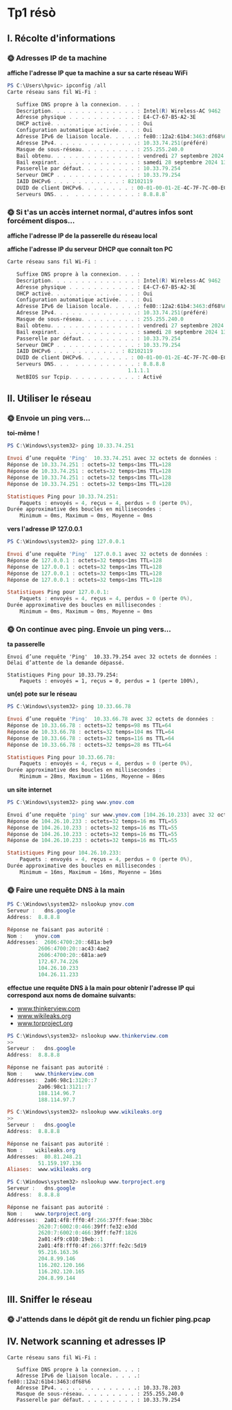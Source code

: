 # Tp1 résò

## I. Récolte d'informations


### 🌞 Adresses IP de ta machine

**affiche l'adresse IP que ta machine a sur sa carte réseau WiFi**

```powershell
PS C:\Users\hpvic> ipconfig /all
Carte réseau sans fil Wi-Fi :

   Suffixe DNS propre à la connexion. . . :
   Description. . . . . . . . . . . . . . : Intel(R) Wireless-AC 9462
   Adresse physique . . . . . . . . . . . : E4-C7-67-B5-A2-3E
   DHCP activé. . . . . . . . . . . . . . : Oui
   Configuration automatique activée. . . : Oui
   Adresse IPv6 de liaison locale. . . . .: fe80::12a2:61b4:3463:df68%6(préféré)
   Adresse IPv4. . . . . . . . . . . . . .: 10.33.74.251(préféré)
   Masque de sous-réseau. . . . . . . . . : 255.255.240.0
   Bail obtenu. . . . . . . . . . . . . . : vendredi 27 septembre 2024 13:57:42
   Bail expirant. . . . . . . . . . . . . : samedi 28 septembre 2024 13:57:43
   Passerelle par défaut. . . . . . . . . : 10.33.79.254
   Serveur DHCP . . . . . . . . . . . . . : 10.33.79.254
   IAID DHCPv6 . . . . . . . . . . . : 82102119
   DUID de client DHCPv6. . . . . . . . : 00-01-00-01-2E-4C-7F-7C-00-E0-4C-74-53-20
   Serveurs DNS. . .  . . . . . . . . . . : 8.8.8.8`

```


### 🌞 Si t'as un accès internet normal, d'autres infos sont forcément dispos...

**affiche l'adresse IP de la passerelle du réseau local**

**affiche l'adresse IP du serveur DHCP que connaît ton PC**

```powershell
Carte réseau sans fil Wi-Fi :

   Suffixe DNS propre à la connexion. . . :
   Description. . . . . . . . . . . . . . : Intel(R) Wireless-AC 9462
   Adresse physique . . . . . . . . . . . : E4-C7-67-B5-A2-3E
   DHCP activé. . . . . . . . . . . . . . : Oui
   Configuration automatique activée. . . : Oui
   Adresse IPv6 de liaison locale. . . . .: fe80::12a2:61b4:3463:df68%6(préféré)
   Adresse IPv4. . . . . . . . . . . . . .: 10.33.74.251(préféré)
   Masque de sous-réseau. . . . . . . . . : 255.255.240.0
   Bail obtenu. . . . . . . . . . . . . . : vendredi 27 septembre 2024 13:57:42
   Bail expirant. . . . . . . . . . . . . : samedi 28 septembre 2024 13:57:43
   Passerelle par défaut. . . . . . . . . : 10.33.79.254
   Serveur DHCP . . . . . . . . . . . . . : 10.33.79.254
   IAID DHCPv6 . . . . . . . . . . . : 82102119
   DUID de client DHCPv6. . . . . . . . : 00-01-00-01-2E-4C-7F-7C-00-E0-4C-74-53-20
   Serveurs DNS. . .  . . . . . . . . . . : 8.8.8.8
                                       1.1.1.1
   NetBIOS sur Tcpip. . . . . . . . . . . : Activé

```

## II. Utiliser le réseau

### 🌞 Envoie un ping vers...

**toi-même !**

```powershell
PS C:\Windows\system32> ping 10.33.74.251

Envoi d’une requête 'Ping'  10.33.74.251 avec 32 octets de données :
Réponse de 10.33.74.251 : octets=32 temps<1ms TTL=128
Réponse de 10.33.74.251 : octets=32 temps<1ms TTL=128
Réponse de 10.33.74.251 : octets=32 temps<1ms TTL=128
Réponse de 10.33.74.251 : octets=32 temps<1ms TTL=128

Statistiques Ping pour 10.33.74.251:
    Paquets : envoyés = 4, reçus = 4, perdus = 0 (perte 0%),
Durée approximative des boucles en millisecondes :
    Minimum = 0ms, Maximum = 0ms, Moyenne = 0ms
```

**vers l'adresse IP 127.0.0.1**

```powershell
PS C:\Windows\system32> ping 127.0.0.1

Envoi d’une requête 'Ping'  127.0.0.1 avec 32 octets de données :
Réponse de 127.0.0.1 : octets=32 temps<1ms TTL=128
Réponse de 127.0.0.1 : octets=32 temps<1ms TTL=128
Réponse de 127.0.0.1 : octets=32 temps<1ms TTL=128
Réponse de 127.0.0.1 : octets=32 temps<1ms TTL=128

Statistiques Ping pour 127.0.0.1:
    Paquets : envoyés = 4, reçus = 4, perdus = 0 (perte 0%),
Durée approximative des boucles en millisecondes :
    Minimum = 0ms, Maximum = 0ms, Moyenne = 0ms
```

### 🌞 On continue avec ping. Envoie un ping vers...

**ta passerelle**

```
Envoi d’une requête 'Ping'  10.33.79.254 avec 32 octets de données :
Délai d’attente de la demande dépassé.

Statistiques Ping pour 10.33.79.254:
    Paquets : envoyés = 1, reçus = 0, perdus = 1 (perte 100%),
```

**un(e) pote sur le réseau**

```powershell
PS C:\Windows\system32> ping 10.33.66.78

Envoi d’une requête 'Ping'  10.33.66.78 avec 32 octets de données :
Réponse de 10.33.66.78 : octets=32 temps=98 ms TTL=64
Réponse de 10.33.66.78 : octets=32 temps=104 ms TTL=64
Réponse de 10.33.66.78 : octets=32 temps=116 ms TTL=64
Réponse de 10.33.66.78 : octets=32 temps=28 ms TTL=64

Statistiques Ping pour 10.33.66.78:
    Paquets : envoyés = 4, reçus = 4, perdus = 0 (perte 0%),
Durée approximative des boucles en millisecondes :
    Minimum = 28ms, Maximum = 116ms, Moyenne = 86ms
```

**un site internet**

```powershell
PS C:\Windows\system32> ping www.ynov.com

Envoi d’une requête 'ping' sur www.ynov.com [104.26.10.233] avec 32 octets de données :
Réponse de 104.26.10.233 : octets=32 temps=16 ms TTL=55
Réponse de 104.26.10.233 : octets=32 temps=16 ms TTL=55
Réponse de 104.26.10.233 : octets=32 temps=16 ms TTL=55
Réponse de 104.26.10.233 : octets=32 temps=16 ms TTL=55

Statistiques Ping pour 104.26.10.233:
    Paquets : envoyés = 4, reçus = 4, perdus = 0 (perte 0%),
Durée approximative des boucles en millisecondes :
    Minimum = 16ms, Maximum = 16ms, Moyenne = 16ms

```

### 🌞 Faire une requête DNS à la main

```powershell
PS C:\Windows\system32> nslookup ynov.com
Serveur :   dns.google
Address:  8.8.8.8

Réponse ne faisant pas autorité :
Nom :    ynov.com
Addresses:  2606:4700:20::681a:be9
          2606:4700:20::ac43:4ae2
          2606:4700:20::681a:ae9
          172.67.74.226
          104.26.10.233
          104.26.11.233
```

**effectue une requête DNS à la main pour obtenir l'adresse IP qui correspond aux noms de domaine suivants:**

- www.thinkerview.com
- www.wikileaks.org
- www.torproject.org

```powershell
PS C:\Windows\system32> nslookup www.thinkerview.com
>>
Serveur :   dns.google
Address:  8.8.8.8

Réponse ne faisant pas autorité :
Nom :    www.thinkerview.com
Addresses:  2a06:98c1:3120::7
          2a06:98c1:3121::7
          188.114.96.7
          188.114.97.7

PS C:\Windows\system32> nslookup www.wikileaks.org
>>
Serveur :   dns.google
Address:  8.8.8.8

Réponse ne faisant pas autorité :
Nom :    wikileaks.org
Addresses:  80.81.248.21
          51.159.197.136
Aliases:  www.wikileaks.org

PS C:\Windows\system32> nslookup www.torproject.org
Serveur :   dns.google
Address:  8.8.8.8

Réponse ne faisant pas autorité :
Nom :    www.torproject.org
Addresses:  2a01:4f8:fff0:4f:266:37ff:feae:3bbc
          2620:7:6002:0:466:39ff:fe32:e3dd
          2620:7:6002:0:466:39ff:fe7f:1826
          2a01:4f9:c010:19eb::1
          2a01:4f8:fff0:4f:266:37ff:fe2c:5d19
          95.216.163.36
          204.8.99.146
          116.202.120.166
          116.202.120.165
          204.8.99.144
```
## III. Sniffer le réseau
### 🌞 J'attends dans le dépôt git de rendu un fichier ping.pcap

## IV. Network scanning et adresses IP
```
Carte réseau sans fil Wi-Fi :

   Suffixe DNS propre à la connexion. . . :
   Adresse IPv6 de liaison locale. . . . .: fe80::12a2:61b4:3463:df68%6
   Adresse IPv4. . . . . . . . . . . . . .: 10.33.78.203
   Masque de sous-réseau. . . . . . . . . : 255.255.240.0
   Passerelle par défaut. . . . . . . . . : 10.33.79.254
```
 